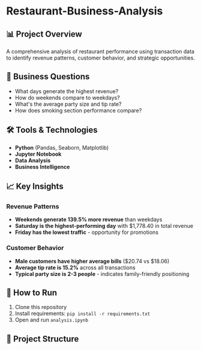 # Restaurant-Business-Analysis

## 📊 Project Overview
A comprehensive analysis of restaurant performance using transaction data to identify revenue patterns, customer behavior, and strategic opportunities.

## 🎯 Business Questions
- What days generate the highest revenue?
- How do weekends compare to weekdays?
- What's the average party size and tip rate?
- How does smoking section performance compare?

## 🛠️ Tools & Technologies
- **Python** (Pandas, Seaborn, Matplotlib)
- **Jupyter Notebook**
- **Data Analysis**
- **Business Intelligence**

## 📈 Key Insights

### Revenue Patterns
- **Weekends generate 139.5% more revenue** than weekdays
- **Saturday is the highest-performing day** with $1,778.40 in total revenue
- **Friday has the lowest traffic** - opportunity for promotions

### Customer Behavior
- **Male customers have higher average bills** ($20.74 vs $18.06)
- **Average tip rate is 15.2%** across all transactions
- **Typical party size is 2-3 people** - indicates family-friendly positioning

## 🚀 How to Run
1. Clone this repository
2. Install requirements: `pip install -r requirements.txt`
3. Open and run `analysis.ipynb`

## 📁 Project Structure 
